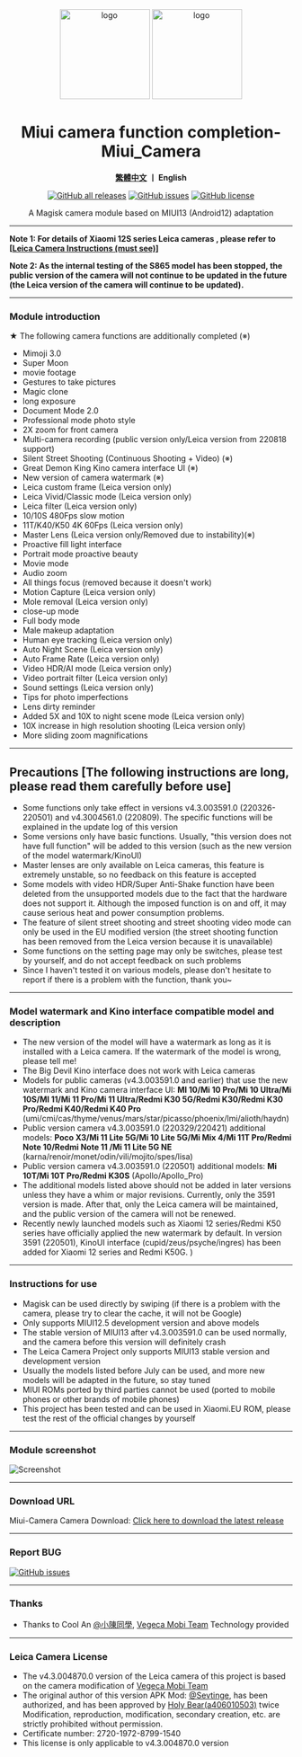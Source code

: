 <div align="center">
   <img width="160" src="https://i.imgur.com/wz2b85J.png" alt="logo">
   <img width="160" src="https://i.imgur.com/jm0M0rG.png" alt="logo">
   <h1>Miui camera function completion-Miui_Camera</h1>
   <p>
       <b><a href="https://github.com/a406010503/Miui_Camera/blob/main/README.md">繁體中文</a>  丨 English</b>
   </p>
   <a href="https://github.com/a406010503/Miui_Camera/releases"><img alt="GitHub all releases" src="https://img.shields.io/github/downloads/a406010503/Miui_Camera/total?label=Downloads"></a>
   <a href="https://github.com/a406010503/Miui_Camera/issues"><img alt="GitHub issues" src="https://img.shields.io/github/issues/a406010503/Miui_Camera"></a>
   <a href="https://github.com/a406010503/Miui_Camera/blob/main/LICENSE"><img alt="GitHub license" src="https://img.shields.io/github/license/a406010503/Miui_Camera"></a>
   <p>A Magisk camera module based on MIUI13 (Android12) adaptation</p>
</div>

---

<b>Note 1: For details of Xiaomi 12S series Leica cameras , please refer to [[Leica Camera Instructions (must see)](https://github.com/a406010503/Miui_Camera/blob/main/Leica_en.md)]<p>
**Note 2: As the internal testing of the S865 model has been stopped, the public version of the camera will not continue to be updated in the future (the Leica version of the camera will continue to be updated).</b></p>**

---

### Module introduction
★ The following camera functions are additionally completed (※)
- Mimoji 3.0
- Super Moon
- movie footage
- Gestures to take pictures
- Magic clone
- long exposure
- Document Mode 2.0
- Professional mode photo style
- 2X zoom for front camera
- Multi-camera recording (public version only/Leica version from 220818 support)
- Silent Street Shooting (Continuous Shooting + Video) (※)
- Great Demon King Kino camera interface UI (※)
- New version of camera watermark (※)
- Leica custom frame (Leica version only)
- Leica Vivid/Classic mode (Leica version only)
- Leica filter (Leica version only)
- 10/10S 480Fps slow motion
- 11T/K40/K50 4K 60Fps (Leica version only)
- Master Lens (Leica version only/Removed due to instability)(※)
- Proactive fill light interface
- Portrait mode proactive beauty
- Movie mode
- Audio zoom
- All things focus (removed because it doesn't work)
- Motion Capture (Leica version only)
- Mole removal (Leica version only)
- close-up mode
- Full body mode
- Male makeup adaptation
- Human eye tracking (Leica version only)
- Auto Night Scene (Leica version only)
- Auto Frame Rate (Leica version only)
- Video HDR/AI mode (Leica version only)
- Video portrait filter (Leica version only)
- Sound settings (Leica version only)
- Tips for photo imperfections
- Lens dirty reminder
- Added 5X and 10X to night scene mode (Leica version only)
- 10X increase in high resolution shooting (Leica version only)
- More sliding zoom magnifications

---

## Precautions [The following instructions are long, please read them carefully before use]
- Some functions only take effect in versions v4.3.003591.0 (220326-220501) and v4.3004561.0 (220809). The specific functions will be explained in the update log of this version
- Some versions only have basic functions. Usually, "this version does not have full function" will be added to this version (such as the new version of the model watermark/KinoUI)
- Master lenses are only available on Leica cameras, this feature is extremely unstable, so no feedback on this feature is accepted
- Some models with video HDR/Super Anti-Shake function have been deleted from the unsupported models due to the fact that the hardware does not support it. Although the imposed function is on and off, it may cause serious heat and power consumption problems.
- The feature of silent street shooting and street shooting video mode can only be used in the EU modified version (the street shooting function has been removed from the Leica version because it is unavailable)
- Some functions on the setting page may only be switches, please test by yourself, and do not accept feedback on such problems
- Since I haven't tested it on various models, please don't hesitate to report if there is a problem with the function, thank you~

---

### Model watermark and Kino interface compatible model and description
- The new version of the model will have a watermark as long as it is installed with a Leica camera. If the watermark of the model is wrong, please tell me!
- The Big Devil Kino interface does not work with Leica cameras
- Models for public cameras (v4.3.003591.0 and earlier) that use the new watermark and Kino camera interface UI: **MI 10/Mi 10 Pro/Mi 10 Ultra/Mi 10S/MI 11/Mi 11 Pro/Mi 11 Ultra/Redmi K30 5G/Redmi K30/Redmi K30 Pro/Redmi K40/Redmi K40 Pro**
(umi/cmi/cas/thyme/venus/mars/star/picasso/phoenix/lmi/alioth/haydn)
- Public version camera v4.3.003591.0 (220329/220421) additional models: **Poco X3/Mi 11 Lite 5G/Mi 10 Lite 5G/Mi Mix 4/Mi 11T Pro/Redmi Note 10/Redmi Note 11 /Mi 11 Lite 5G NE**
(karna/renoir/monet/odin/vili/mojito/spes/lisa)
- Public version camera v4.3.003591.0 (220501) additional models: **Mi 10T/Mi 10T Pro/Redmi K30S** (Apollo/Apollo_Pro)
- The additional models listed above should not be added in later versions unless they have a whim or major revisions. Currently, only the 3591 version is made. After that, only the Leica camera will be maintained, and the public version of the camera will not be renewed.
- Recently newly launched models such as Xiaomi 12 series/Redmi K50 series have officially applied the new watermark by default. In version 3591 (220501), KinoUI interface (cupid/zeus/psyche/ingres) has been added for Xiaomi 12 series and Redmi K50G. )

---

### Instructions for use
- Magisk can be used directly by swiping (if there is a problem with the camera, please try to clear the cache, it will not be Google)
- Only supports MIUI12.5 development version and above models
- The stable version of MIUI13 after v4.3.003591.0 can be used normally, and the camera before this version will definitely crash
- The Leica Camera Project only supports MIUI13 stable version and development version
- Usually the models listed before July can be used, and more new models will be adapted in the future, so stay tuned
- MIUI ROMs ported by third parties cannot be used (ported to mobile phones or other brands of mobile phones)
- This project has been tested and can be used in Xiaomi.EU ROM, please test the rest of the official changes by yourself

---

### Module screenshot
![Screenshot](https://i.imgur.com/yx2fdcg.png)

---

### Download URL

Miui-Camera Camera Download: [Click here to download the latest release](https://github.com/a406010503/Miui_Camera/releases)

---

### Report BUG

  <a href="https://github.com/a406010503/Miui_Camera/issues"><img alt="GitHub issues" src="https://img.shields.io/github/issues/a406010503/Miui_Camera"> </a>

---

### Thanks
- Thanks to Cool An [@小陳同學](http://www.coolapk.com/u/1388927), [Vegeca Mobi Team](http://sevtinge.weihestudio.club/micamera_44071202.html) Technology provided

---

### Leica Camera License
- The v4.3.004870.0 version of the Leica camera of this project is based on the camera modification of [Vegeca Mobi Team](http://sevtinge.weihestudio.club/micamera_44071202.html)
- The original author of this version APK Mod: [@Sevtinge](https://github.com/Sevtinge), has been authorized, and has been approved by [Holy Bear(a406010503)](https://github.com/a406010503) twice Modification, reproduction, modification, secondary creation, etc. are strictly prohibited without permission.
- Certificate number: 2720-1972-8799-1540
- This license is only applicable to v4.3.004870.0 version

